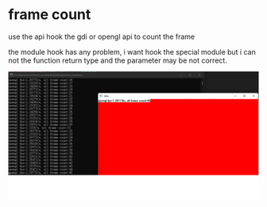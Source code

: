 # frame count

use the api hook the gdi or opengl api to count the frame

the module hook has any problem, i want hook the special module but i can not the function return type and the parameter may be not correct.


![test.png](test.png)


